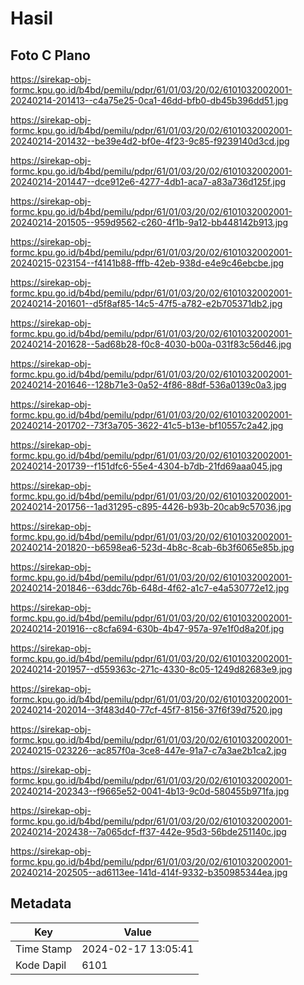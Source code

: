 # Hasil

## Foto C Plano

https://sirekap-obj-formc.kpu.go.id/b4bd/pemilu/pdpr/61/01/03/20/02/6101032002001-20240214-201413--c4a75e25-0ca1-46dd-bfb0-db45b396dd51.jpg

https://sirekap-obj-formc.kpu.go.id/b4bd/pemilu/pdpr/61/01/03/20/02/6101032002001-20240214-201432--be39e4d2-bf0e-4f23-9c85-f9239140d3cd.jpg

https://sirekap-obj-formc.kpu.go.id/b4bd/pemilu/pdpr/61/01/03/20/02/6101032002001-20240214-201447--dce912e6-4277-4db1-aca7-a83a736d125f.jpg

https://sirekap-obj-formc.kpu.go.id/b4bd/pemilu/pdpr/61/01/03/20/02/6101032002001-20240214-201505--959d9562-c260-4f1b-9a12-bb448142b913.jpg

https://sirekap-obj-formc.kpu.go.id/b4bd/pemilu/pdpr/61/01/03/20/02/6101032002001-20240215-023154--f4141b88-fffb-42eb-938d-e4e9c46ebcbe.jpg

https://sirekap-obj-formc.kpu.go.id/b4bd/pemilu/pdpr/61/01/03/20/02/6101032002001-20240214-201601--d5f8af85-14c5-47f5-a782-e2b705371db2.jpg

https://sirekap-obj-formc.kpu.go.id/b4bd/pemilu/pdpr/61/01/03/20/02/6101032002001-20240214-201628--5ad68b28-f0c8-4030-b00a-031f83c56d46.jpg

https://sirekap-obj-formc.kpu.go.id/b4bd/pemilu/pdpr/61/01/03/20/02/6101032002001-20240214-201646--128b71e3-0a52-4f86-88df-536a0139c0a3.jpg

https://sirekap-obj-formc.kpu.go.id/b4bd/pemilu/pdpr/61/01/03/20/02/6101032002001-20240214-201702--73f3a705-3622-41c5-b13e-bf10557c2a42.jpg

https://sirekap-obj-formc.kpu.go.id/b4bd/pemilu/pdpr/61/01/03/20/02/6101032002001-20240214-201739--f151dfc6-55e4-4304-b7db-21fd69aaa045.jpg

https://sirekap-obj-formc.kpu.go.id/b4bd/pemilu/pdpr/61/01/03/20/02/6101032002001-20240214-201756--1ad31295-c895-4426-b93b-20cab9c57036.jpg

https://sirekap-obj-formc.kpu.go.id/b4bd/pemilu/pdpr/61/01/03/20/02/6101032002001-20240214-201820--b6598ea6-523d-4b8c-8cab-6b3f6065e85b.jpg

https://sirekap-obj-formc.kpu.go.id/b4bd/pemilu/pdpr/61/01/03/20/02/6101032002001-20240214-201846--63ddc76b-648d-4f62-a1c7-e4a530772e12.jpg

https://sirekap-obj-formc.kpu.go.id/b4bd/pemilu/pdpr/61/01/03/20/02/6101032002001-20240214-201916--c8cfa694-630b-4b47-957a-97e1f0d8a20f.jpg

https://sirekap-obj-formc.kpu.go.id/b4bd/pemilu/pdpr/61/01/03/20/02/6101032002001-20240214-201957--d559363c-271c-4330-8c05-1249d82683e9.jpg

https://sirekap-obj-formc.kpu.go.id/b4bd/pemilu/pdpr/61/01/03/20/02/6101032002001-20240214-202014--3f483d40-77cf-45f7-8156-37f6f39d7520.jpg

https://sirekap-obj-formc.kpu.go.id/b4bd/pemilu/pdpr/61/01/03/20/02/6101032002001-20240215-023226--ac857f0a-3ce8-447e-91a7-c7a3ae2b1ca2.jpg

https://sirekap-obj-formc.kpu.go.id/b4bd/pemilu/pdpr/61/01/03/20/02/6101032002001-20240214-202343--f9665e52-0041-4b13-9c0d-580455b971fa.jpg

https://sirekap-obj-formc.kpu.go.id/b4bd/pemilu/pdpr/61/01/03/20/02/6101032002001-20240214-202438--7a065dcf-ff37-442e-95d3-56bde251140c.jpg

https://sirekap-obj-formc.kpu.go.id/b4bd/pemilu/pdpr/61/01/03/20/02/6101032002001-20240214-202505--ad6113ee-141d-414f-9332-b350985344ea.jpg


## Metadata

| Key        | Value               |
| ---------- | ------------------- |
| Time Stamp | 2024-02-17 13:05:41 |
| Kode Dapil | 6101                |



